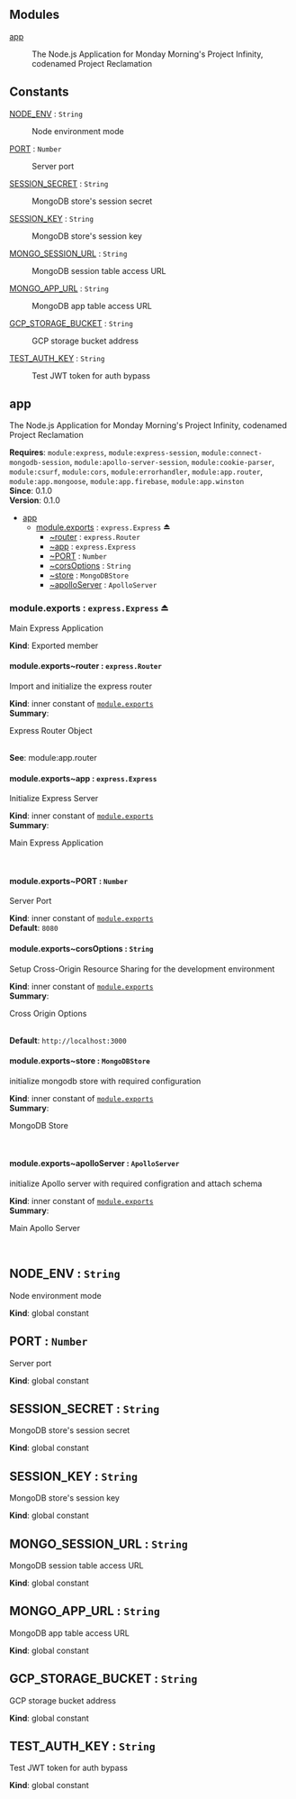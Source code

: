 ## Modules

<dl>
<dt><a href="#module_app">app</a></dt>
<dd><p>The Node.js Application for Monday Morning's Project Infinity, codenamed Project Reclamation</p></dd>
</dl>

## Constants

<dl>
<dt><a href="#NODE_ENV">NODE_ENV</a> : <code>String</code></dt>
<dd><p>Node environment mode</p></dd>
<dt><a href="#PORT">PORT</a> : <code>Number</code></dt>
<dd><p>Server port</p></dd>
<dt><a href="#SESSION_SECRET">SESSION_SECRET</a> : <code>String</code></dt>
<dd><p>MongoDB store's session secret</p></dd>
<dt><a href="#SESSION_KEY">SESSION_KEY</a> : <code>String</code></dt>
<dd><p>MongoDB store's session key</p></dd>
<dt><a href="#MONGO_SESSION_URL">MONGO_SESSION_URL</a> : <code>String</code></dt>
<dd><p>MongoDB session table access URL</p></dd>
<dt><a href="#MONGO_APP_URL">MONGO_APP_URL</a> : <code>String</code></dt>
<dd><p>MongoDB app table access URL</p></dd>
<dt><a href="#GCP_STORAGE_BUCKET">GCP_STORAGE_BUCKET</a> : <code>String</code></dt>
<dd><p>GCP storage bucket address</p></dd>
<dt><a href="#TEST_AUTH_KEY">TEST_AUTH_KEY</a> : <code>String</code></dt>
<dd><p>Test JWT token for auth bypass</p></dd>
</dl>

<a name="module_app"></a>

## app

<p>The Node.js Application for Monday Morning's Project Infinity, codenamed Project Reclamation</p>

**Requires**: <code>module:express</code>, <code>module:express-session</code>, <code>module:connect-mongodb-session</code>, <code>module:apollo-server-session</code>, <code>module:cookie-parser</code>, <code>module:csurf</code>, <code>module:cors</code>, <code>module:errorhandler</code>, <code>module:app.router</code>, <code>module:app.mongoose</code>, <code>module:app.firebase</code>, <code>module:app.winston</code>  
**Since**: 0.1.0  
**Version**: 0.1.0

- [app](#module_app)
  - [module.exports](#exp_module_app--module.exports) : <code>express.Express</code> ⏏
    - [~router](#module_app--module.exports..router) : <code>express.Router</code>
    - [~app](#module_app--module.exports..app) : <code>express.Express</code>
    - [~PORT](#module_app--module.exports..PORT) : <code>Number</code>
    - [~corsOptions](#module_app--module.exports..corsOptions) : <code>String</code>
    - [~store](#module_app--module.exports..store) : <code>MongoDBStore</code>
    - [~apolloServer](#module_app--module.exports..apolloServer) : <code>ApolloServer</code>

<a name="exp_module_app--module.exports"></a>

### module.exports : <code>express.Express</code> ⏏

<p>Main Express Application</p>

**Kind**: Exported member  
<a name="module_app--module.exports..router"></a>

#### module.exports~router : <code>express.Router</code>

<p>Import and initialize the express router</p>

**Kind**: inner constant of [<code>module.exports</code>](#exp_module_app--module.exports)  
**Summary**: <p>Express Router Object</p>  
**See**: module:app.router  
<a name="module_app--module.exports..app"></a>

#### module.exports~app : <code>express.Express</code>

<p>Initialize Express Server</p>

**Kind**: inner constant of [<code>module.exports</code>](#exp_module_app--module.exports)  
**Summary**: <p>Main Express Application</p>  
<a name="module_app--module.exports..PORT"></a>

#### module.exports~PORT : <code>Number</code>

<p>Server Port</p>

**Kind**: inner constant of [<code>module.exports</code>](#exp_module_app--module.exports)  
**Default**: <code>8080</code>  
<a name="module_app--module.exports..corsOptions"></a>

#### module.exports~corsOptions : <code>String</code>

<p>Setup Cross-Origin Resource Sharing for the development environment</p>

**Kind**: inner constant of [<code>module.exports</code>](#exp_module_app--module.exports)  
**Summary**: <p>Cross Origin Options</p>  
**Default**: <code>http://localhost:3000</code>  
<a name="module_app--module.exports..store"></a>

#### module.exports~store : <code>MongoDBStore</code>

<p>initialize mongodb store with required configuration</p>

**Kind**: inner constant of [<code>module.exports</code>](#exp_module_app--module.exports)  
**Summary**: <p>MongoDB Store</p>  
<a name="module_app--module.exports..apolloServer"></a>

#### module.exports~apolloServer : <code>ApolloServer</code>

<p>initialize Apollo server with required configration and attach schema</p>

**Kind**: inner constant of [<code>module.exports</code>](#exp_module_app--module.exports)  
**Summary**: <p>Main Apollo Server</p>  
<a name="NODE_ENV"></a>

## NODE_ENV : <code>String</code>

<p>Node environment mode</p>

**Kind**: global constant  
<a name="PORT"></a>

## PORT : <code>Number</code>

<p>Server port</p>

**Kind**: global constant  
<a name="SESSION_SECRET"></a>

## SESSION_SECRET : <code>String</code>

<p>MongoDB store's session secret</p>

**Kind**: global constant  
<a name="SESSION_KEY"></a>

## SESSION_KEY : <code>String</code>

<p>MongoDB store's session key</p>

**Kind**: global constant  
<a name="MONGO_SESSION_URL"></a>

## MONGO_SESSION_URL : <code>String</code>

<p>MongoDB session table access URL</p>

**Kind**: global constant  
<a name="MONGO_APP_URL"></a>

## MONGO_APP_URL : <code>String</code>

<p>MongoDB app table access URL</p>

**Kind**: global constant  
<a name="GCP_STORAGE_BUCKET"></a>

## GCP_STORAGE_BUCKET : <code>String</code>

<p>GCP storage bucket address</p>

**Kind**: global constant  
<a name="TEST_AUTH_KEY"></a>

## TEST_AUTH_KEY : <code>String</code>

<p>Test JWT token for auth bypass</p>

**Kind**: global constant
